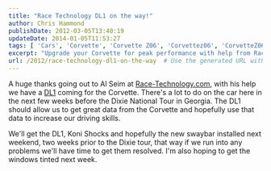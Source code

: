 ```yaml
---
title: "Race Technology DL1 on the way!"
author: Chris Hammond
publishDate: 2012-03-05T13:40:19
updateDate: 2014-01-05T11:53:27
tags: [ 'Cars', 'Corvette', 'Corvette Z06', 'Corvettez06', 'CorvetteZ06org' ]
excerpt: "Upgrade your Corvette for peak performance with help from Race-Technology.com. Installing DL1, Koni Shocks, and a new swaybar for the Dixie National Tour in Georgia! #Corvette #PerformanceMods #DL1"
url: /2012/race-technology-dl1-on-the-way  # Use the generated URL with year
---
```

<p>A huge thanks going out to Al Seim at <a href="https://www.race-technology.com/">Race-Technology.com</a>, with his help we have a <a href="https://www.race-technology.com/dl1_8_936.html">DL1</a> coming for the Corvette. There's a lot to do on the car here in the next few weeks before the Dixie National Tour in Georgia. The DL1 should allow us to get great data from the Corvette and hopefully use that data to increase our driving skills.</p> <p>We'll get the DL1, Koni Shocks and hopefully the new swaybar installed next weekend, two weeks prior to the Dixie tour, that way if we run into any problems we'll have time to get them resolved. I'm also hoping to get the windows tinted next week.</p>


